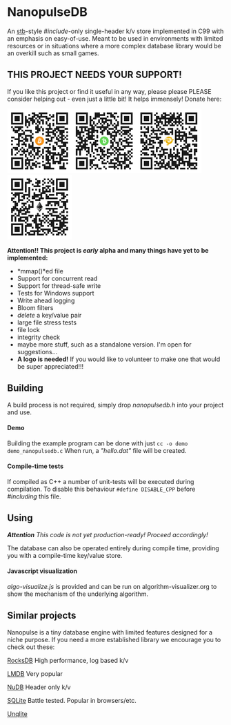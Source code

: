 # NanopulseDB

An [stb](https://github.com/nothings/stb/)-style *#include*-only single-header k/v store implemented in C99 with an emphasis on easy-of-use.
Meant to be used in environments with limited resources or in situations where a more complex database library would be an overkill such as small games.

## THIS PROJECT NEEDS YOUR SUPPORT!

If you like this project or find it useful in any way, please please PLEASE consider helping out - even just a little bit! It helps immensely!
Donate here:

<img src="images/btc.png" width="150px" alt="1H1RrCrEgUXDFibpaJciLjS9r7upQs6XPc"><img src="images/bch.png" width="150px" alt="qzgfgd6zen70mfzasjtc4rx9m7fhz65zyg0n6v3sdh"><img src="images/bsv.png" width="150px" alt="15dtAGzzMf6yWF82aYuGKZYMCyP5HoWVLP"><img src="images/eth.png" width="150px" alt="0x32a42d02eB021914FE8928d4A60332970F96f2cd">

**Attention!! This project is *early* alpha and many things have yet to be implemented:**
- *mmap()*ed file
- Support for concurrent read
- Support for thread-safe write
- Tests for Windows support
- Write ahead logging
- Bloom filters
- *delete* a key/value pair
- large file stress tests
- file lock
- integrity check
- maybe more stuff, such as a standalone version. I'm open for suggestions...
- **A logo is needed!** If you would like to volunteer to make one that would be super appreciated!!!


## Building
A build process is not required, simply drop *nanopulsedb.h* into your project and use.
#### Demo
Building the example program can be done with just ``cc -o demo demo_nanopulsedb.c`` When run, a _"hello.dat"_ file will be created.
#### Compile-time tests
If compiled as C++ a number of unit-tests will be executed during compilation. To disable this behaviour ```#define DISABLE_CPP``` before *#including* this file.

## Using
_**Attention** This code is not yet production-ready! Proceed accordingly!_

The database can also be operated entirely during compile time, providing you with a compile-time key/value store.

#### Javascript visualization
*algo-visualize.js* is provided and can be run on algorithm-visualizer.org to show the mechanism of the underlying algorithm. 

## Similar projects
Nanopulse is a tiny database engine with limited features designed for a niche purpose. If you need a more established library we encourage you to check out these:

[RocksDB](https://github.com/facebook/rocksdb) High performance, log based k/v 

[LMDB](https://github.com/LMDB/lmdb) Very popular                                              

[NuDB](https://github.com/CPPAlliance/NuDB) Header only k/v

[SQLite](https://github.com/sqlite/sqlite) Battle tested. Popular in browsers/etc. 

[Unqlite](https://github.com/symisc/unqlite)                                                                        
                                                                                                  

